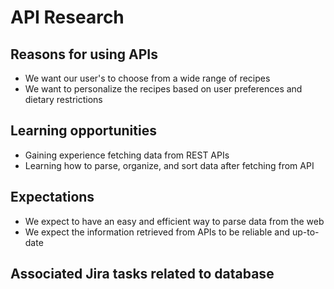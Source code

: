 # API Research

## Reasons for using APIs
- We want our user's to choose from a wide range of recipes 
- We want to personalize the recipes based on user preferences and dietary restrictions

## Learning opportunities
- Gaining experience fetching data from REST APIs 
- Learning how to parse, organize, and sort data after fetching from API

## Expectations
- We expect to have an easy and efficient way to parse data from the web
- We expect the information retrieved from APIs to be reliable and up-to-date

## Associated Jira tasks related to database
